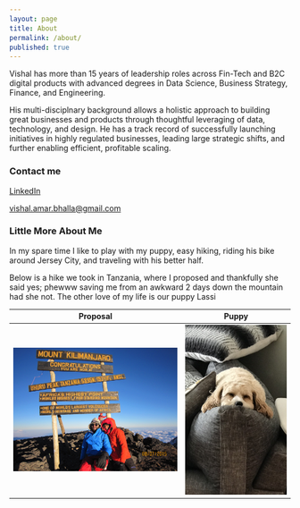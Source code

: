 ```yaml
---
layout: page
title: About
permalink: /about/
published: true
---
```

Vishal has more than 15 years of leadership roles across Fin-Tech and B2C digital products with advanced degrees in Data Science, Business Strategy, Finance, and Engineering.  

His multi-disciplnary background allows a holistic approach to building great businesses and products through thoughtful leveraging of data, technology, and design.  He has a track record of successfully launching initiatives in highly regulated businesses, leading large strategic shifts, and further enabling efficient, profitable scaling. 

### Contact me

<a href="https://www.linkedin.com/in/vishal-bhalla/" target="_blank">LinkedIn</a>

[vishal.amar.bhalla@gmail.com](mailto:vishal.amar.bhalla@gmail.com)


### Little More About Me

In my spare time I like to play with my puppy, easy hiking, riding his bike around Jersey City, and traveling with his better half.

Below is a hike we took in Tanzania, where I proposed and thankfully she said yes; phewww saving me from an awkward 2 days down the mountain had she not. The other love of my life is our puppy Lassi<br>

Proposal             |  Puppy
:-------------------------:|:-------------------------:
<img src="/images/africa.jpg" alt="africa">    | <img src="/images/Lass.jpg" alt="puppy"  >


